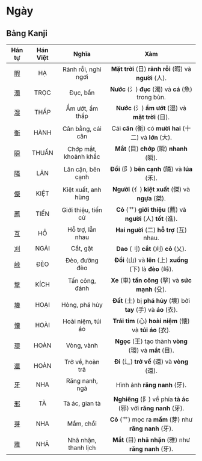 <link href="styles.css" rel="stylesheet">

# Ngày

## Bảng Kanji

| Hán tự | Hán Việt | Nghĩa | Xàm |
| :---: | :---: | :---: | :---: |
| [<span class="stroke-order">暇</span>](https://mazii.net/vi-VN/search/kanji/javi/%E6%9A%87) | HẠ | Rảnh rỗi, nghỉ ngơi | **Mặt trời** (日) **rảnh rỗi** (暇) và **người** (人). |
| [<span class="stroke-order">濁</span>](https://mazii.net/vi-VN/search/kanji/javi/%E6%BF%81) | TRỌC | Đục, bẩn | **Nước** (氵) **đục** (濁) và **cá** (魚) trong bùn. |
| [<span class="stroke-order">湿</span>](https://mazii.net/vi-VN/search/kanji/javi/%E6%B9%BF) | THẤP | Ẩm ướt, ẩm thấp | **Nước** (氵) **ẩm ướt** (湿) và **mặt trời** (日). |
| [<span class="stroke-order">衡</span>](https://mazii.net/vi-VN/search/kanji/javi/%E8%A1%A1) | HÀNH | Cân bằng, cái cân | Cái **cân** (衡) có **mười hai** (十二) và **lớn** (大). |
| [<span class="stroke-order">瞬</span>](https://mazii.net/vi-VN/search/kanji/javi/%E7%9E%AC) | THUẤN | Chớp mắt, khoảnh khắc | **Mắt** (目) **chớp** (瞬) **nhanh** (瞬). |
| [<span class="stroke-order">隣</span>](https://mazii.net/vi-VN/search/kanji/javi/%E9%9A%A3) | LÂN | Lân cận, bên cạnh | **Đồi** (阝) **bên cạnh** (隣) và **lúa** (禾). |
| [<span class="stroke-order">傑</span>](https://mazii.net/vi-VN/search/kanji/javi/%E5%82%91) | KIỆT | Kiệt xuất, anh hùng | **Người** (亻) **kiệt xuất** (傑) và **ngựa** (桀). |
| [<span class="stroke-order">薦</span>](https://mazii.net/vi-VN/search/kanji/javi/%E8%96%A6) | TIẾN | Giới thiệu, tiến cử | **Cỏ** (艹) **giới thiệu** (薦) và **người** (人) **tốt** (進). |
| [<span class="stroke-order">互</span>](https://mazii.net/vi-VN/search/kanji/javi/%E4%BA%92) | HỖ | Hỗ trợ, lẫn nhau | **Hai người** (二) **hỗ trợ** (互) nhau. |
| [<span class="stroke-order">刈</span>](https://mazii.net/vi-VN/search/kanji/javi/%E5%88%88) | NGẢI | Cắt, gặt | **Dao** (刂) **cắt** (刈) **cỏ** (乂). |
| [<span class="stroke-order">峠</span>](https://mazii.net/vi-VN/search/kanji/javi/%E5%B3%A0) | ĐÈO | Đèo, đường đèo | **Đồi** (山) và **lên** (上) **xuống** (下) là **đèo** (峠). |
| [<span class="stroke-order">撃</span>](https://mazii.net/vi-VN/search/kanji/javi/%E6%92%83) | KÍCH | Tấn công, đánh | **Xe** (車) **tấn công** (撃) và **sức mạnh** (殳). |
| [<span class="stroke-order">壊</span>](https://mazii.net/vi-VN/search/kanji/javi/%E5%A3%8A) | HOẠI | Hỏng, phá hủy | **Đất** (土) bị **phá hủy** (壊) bởi **tay** (手) và **áo** (衣). |
| [<span class="stroke-order">懐</span>](https://mazii.net/vi-VN/search/kanji/javi/%E6%87%90) | HOÀI | Hoài niệm, túi áo | **Trái tim** (心) **hoài niệm** (懐) và **túi áo** (衣). |
| [<span class="stroke-order">環</span>](https://mazii.net/vi-VN/search/kanji/javi/%E7%92%B0) | HOÀN | Vòng, vành | **Ngọc** (王) tạo thành **vòng** (環) và **mắt** (目). |
| [<span class="stroke-order">還</span>](https://mazii.net/vi-VN/search/kanji/javi/%E9%82%84) | HOÀN | Trở về, hoàn trả | **Đi** (辶) **trở về** (還) và **vòng** (還). |
| [<span class="stroke-order">牙</span>](https://mazii.net/vi-VN/search/kanji/javi/%E7%89%99) | NHA | Răng nanh, ngà | Hình ảnh **răng nanh** (牙). |
| [<span class="stroke-order">邪</span>](https://mazii.net/vi-VN/search/kanji/javi/%E9%82%AA) | TÀ | Tà ác, gian tà | **Nghiêng** (阝) về phía **tà ác** (邪) với **răng nanh** (牙). |
| [<span class="stroke-order">芽</span>](https://mazii.net/vi-VN/search/kanji/javi/%E8%8A%BD) | NHA | Mầm, chồi | **Cỏ** (艹) mọc ra **mầm** (芽) như **răng nanh** (牙). |
| [<span class="stroke-order">雅</span>](https://mazii.net/vi-VN/search/kanji/javi/%E9%9B%85) | NHÃ | Nhã nhặn, thanh lịch | **Mắt** (目) **nhã nhặn** (雅) như **răng nanh** (牙). |

